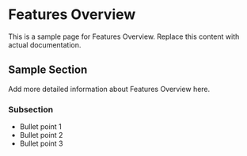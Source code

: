# Features Overview

This is a sample page for Features Overview. Replace this content with actual documentation.

## Sample Section

Add more detailed information about Features Overview here.

### Subsection

- Bullet point 1
- Bullet point 2
- Bullet point 3
